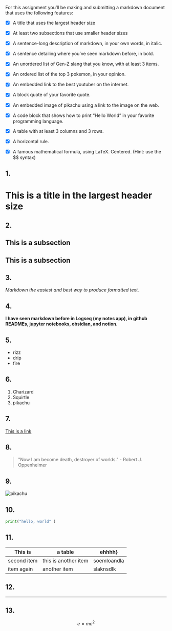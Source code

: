 For this assignment you’ll be making and submitting a markdown document that uses the following features:

- [x] A title that uses the largest header size
- [x] At least two subsections that use smaller header sizes
- [x] A sentence-long description of markdown, in your own words, in italic.
- [x] A sentence detailing where you’ve seen markdown before, in bold.
- [x] An unordered list of Gen-Z slang that you know, with at least 3 items.
- [x] An ordered list of the top 3 pokemon, in your opinion.
- [x] An  embedded link to the best youtuber on the internet.
- [x] A block quote of your favorite quote.
- [x] An embedded image of pikachu using a link to the image on the web.
- [x] A code block that shows how to print “Hello World” in your favorite programming language.
- [x] A table with at least 3 columns and 3 rows.
- [x] A horizontal rule.
- [x] A famous mathematical formula, using LaTeX. Centered. (Hint: use the $$ syntax)


## 1.
 # This is a title in the largest header size

## 2. 
## This is a subsection

 ## This is a subsection

## 3.
 *Markdown the easiest and best way to produce formatted text.*

## 4.
 **I have seen markdown before in Logseq (my notes app), in github READMEs, jupyter notebooks, obsidian, and notion.**

## 5. 
- rizz
- drip
- fire

## 6.
1. Charizard
2. Squirtle
3. pikachu

## 7.
[This is a link](https://www.youtube.com/c/theprimeagen)

## 8. 
> "Now I am become death, destroyer of worlds."
> \- Robert J. Oppenheimer

## 9. 
![pikachu](https://archives.bulbagarden.net/media/upload/thumb/4/4a/0025Pikachu.png/375px-0025Pikachu.png)

## 10. 
```python
print("hello, world" )
```
## 11. 
| This is     | a table              | ehhhh}      |
| ----------- | -------------------- | ----------- |
| second item | this is another item | soemloandla |
| item again  | another item         | slaknsdlk   |
## 12. 
---
## 13. 
$$ e = mc^2 $$